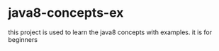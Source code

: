 # java8-concepts-ex
this project is used to learn the java8 concepts with examples.
it is for beginners 
